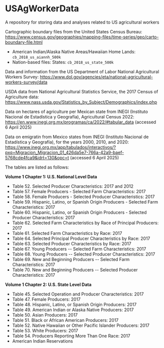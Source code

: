 # USAgWorkerData
A repository for storing data and analyses related to US agricultural workers

Cartographic boundary files from the United States Census Bureau: https://www.census.gov/geographies/mapping-files/time-series/geo/carto-boundary-file.html
-  American Indian/Alaska Native Areas/Hawaiian Home Lands: `cb_2018_us_aiannh_500k`
-  Nation-based files: States: `cb_2018_us_state_500k`

Data and information from the US Department of Labor National Agricultural Workers Survey: https://www.dol.gov/agencies/eta/national-agricultural-workers-survey/data

USDA data from National Agricultural Statistics Service, the 2017 Census of Agriculture data: https://www.nass.usda.gov/Statistics_by_Subject/Demographics/index.php

Data on hectares of agriculture per Mexican state from INEGI (Instituto Nacional de Estadística y Geografía), Agricultural Census 2022: https://en.www.inegi.org.mx/programas/ca/2022/#tabular_data (accessed 6 April 2025)

Data on emigratin from Mexico states from INEGI (Instituto Nacional de Estadística y Geografía), for the years 2000, 2010, and 2020: https://www.inegi.org.mx/app/tabulados/interactivos/?pxq=Migracion_Migracion_01_426da5e7-766a-42a9-baef-5768cde4fca9&idrt=130&opc=t (accessed 6 April 2025)

The tables are listed as follows:

**Volume 1 Chapter 1: U.S. National Level Data**
- Table 52. Selected Producer Characteristics: 2017 and 2012
- Table 57. Female Producers - Selected Farm Characteristics: 2017
- Table 58. Female Producers - Selected Producer Characteristics: 2017
- Table 59. Hispanic, Latino, or Spanish Origin Producers - Selected Farm Characteristics: 2017
- Table 60. Hispanic, Latino, or Spanish Origin Producers - Selected Producer Characteristics: 2017
- Table 62. Selected Farm Characteristics by Race of Principal Producers: 2017
- Table 61. Selected Farm Characteristics by Race: 2017
- Table 64. Selected Principal Producer Characteristics by Race: 2017
- Table 63. Selected Producer Characteristics by Race: 2017
- Table 67. Young Producers -- Selected Farm Characteristics: 2017
- Table 68. Young Producers -- Selected Producer Characteristics: 2017
- Table 69. New and Beginning Producers -- Selected Farm Characteristics: 2017
- Table 70. New and Beginning Producers -- Selected Producer Characteristics: 2017

**Volume 1 Chapter 2: U.S. State Level Data**
- Table 45. Selected Operation and Producer Characteristics: 2017
- Table 47. Female Producers: 2017
- Table 48. Hispanic, Latino, or Spanish Origin Producers: 2017
- Table 49. American Indian or Alaska Native Producers: 2017
- Table 50. Asian Producers: 2017
- Table 51. Black or African American Producers: 2017
- Table 52. Native Hawaiian or Other Pacific Islander Producers: 2017
- Table 53. White Producers: 2017
- Table 54. Producers Reporting More Than One Race: 2017
- American Indian Reservations
